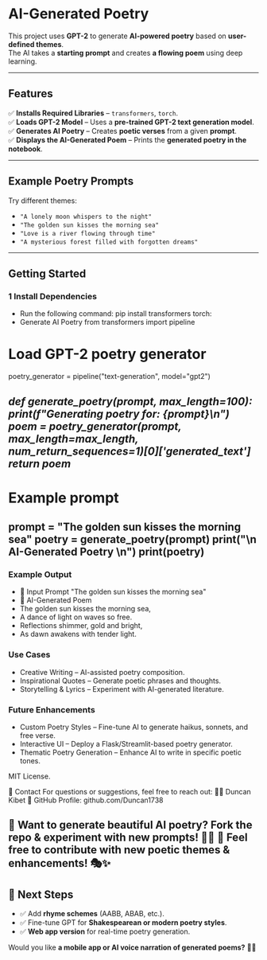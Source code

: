 # AI-Generated Poetry  

This project uses **GPT-2** to generate **AI-powered poetry** based on **user-defined themes**.  
The AI takes a **starting prompt** and creates **a flowing poem** using deep learning.

---

##  Features
✅ **Installs Required Libraries** – `transformers`, `torch`.  
✅ **Loads GPT-2 Model** – Uses a **pre-trained GPT-2 text generation model**.  
✅ **Generates AI Poetry** – Creates **poetic verses** from a given **prompt**.  
✅ **Displays the AI-Generated Poem** – Prints the **generated poetry in the notebook**.  

---

##  Example Poetry Prompts
Try different themes:
-  `"A lonely moon whispers to the night"`
-  `"The golden sun kisses the morning sea"`
-  `"Love is a river flowing through time"`
-  `"A mysterious forest filled with forgotten dreams"`

---

##  Getting Started

### **1 Install Dependencies**
- Run the following command:
pip install transformers torch:
- Generate AI Poetry
from transformers import pipeline
# Load GPT-2 poetry generator
poetry_generator = pipeline("text-generation", model="gpt2")

***def generate_poetry(prompt, max_length=100):
    print(f"Generating poetry for: {prompt}\n")
    poem = poetry_generator(prompt, max_length=max_length, num_return_sequences=1)[0]['generated_text']
    return poem***
---
# Example prompt
prompt = "The golden sun kisses the morning sea"
poetry = generate_poetry(prompt)
print("\n AI-Generated Poetry \n")
print(poetry)
---
### Example Output
- 🔹 Input Prompt
"The golden sun kisses the morning sea"
- 🔹 AI-Generated Poem
- The golden sun kisses the morning sea,  
- A dance of light on waves so free.  
- Reflections shimmer, gold and bright,  
- As dawn awakens with tender light.
  
 ### Use Cases
- Creative Writing – AI-assisted poetry composition.
- Inspirational Quotes – Generate poetic phrases and thoughts.
- Storytelling & Lyrics – Experiment with AI-generated literature.

### Future Enhancements
- Custom Poetry Styles – Fine-tune AI to generate haikus, sonnets, and free verse.
- Interactive UI – Deploy a Flask/Streamlit-based poetry generator.
- Thematic Poetry Generation – Enhance AI to write in specific poetic tones.

 MIT License.

📧 Contact
For questions or suggestions, feel free to reach out:
👨‍💻 Duncan Kibet
📌 GitHub Profile: github.com/Duncan1738

📜 Want to generate beautiful AI poetry? Fork the repo & experiment with new prompts! 🚀🔥
📢 Feel free to contribute with new poetic themes & enhancements! 🎭✨
---

## **🚀 Next Steps**
- ✅ Add **rhyme schemes** (AABB, ABAB, etc.).  
- ✅ Fine-tune GPT for **Shakespearean or modern poetry styles**.  
- ✅ **Web app version** for real-time poetry generation.  

Would you like **a mobile app or AI voice narration of generated poems?** 🚀📜
